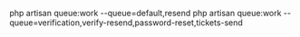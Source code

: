 php artisan queue:work --queue=default,resend
php artisan queue:work --queue=verification,verify-resend,password-reset,tickets-send
